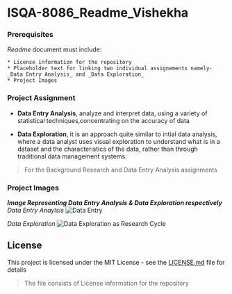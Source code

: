 # ISQA-8086_Readme_Vishekha

### Prerequisites

_Readme_ document must include:

```
* License information for the repository
* Placeholder text for linking two individual assignements namely- _Data Entry Analysis_ and _Data Exploration_
* Project Images
```
### Project Assignment

* **Data Entry Analysis**, analyze and interpret data, using a variety of statistical techniques,concentrating on the accuracy of data

* **Data Exploration**, it is an approach quite similar to intial data analysis, where a data analyst uses visual exploration to understand what is in a dataset and the characteristics of the data, rather than through traditional data management systems.

>For the Background Research and Data Entry Analysis assignments

### Project Images

___Image Representing Data Entry Analysis & Data Exploration respectively___
_Data Entry Anaylsis_
![Data Entry](https://www.apoyocorp.com/assets/img/Data-Entry-Services.jpg) 

_Data Exploration_
![Data Exploration as Research Cycle](https://www.interana.com/hubfs/Imported_Blog_Media/data-explore-cycle-4.png)

## License

This project is licensed under the MIT License - see the [LICENSE.md](https://github.com/Vishekha/ISQA-8086_Readme_Vishekha/blob/master/LICENSE) file for details 
> The file consists of License information for the repository
